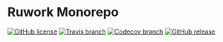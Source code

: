 # Ruwork Monorepo

[![GitHub license](https://img.shields.io/github/license/ruvents/ruwork.svg?style=flat-square)](https://github.com/ruvents/ruwork/blob/master/LICENSE)
[![Travis branch](https://img.shields.io/travis/ruvents/ruwork/master.svg?style=flat-square)](https://travis-ci.org/ruvents/ruwork)
[![Codecov branch](https://img.shields.io/codecov/c/github/ruvents/ruwork/master.svg?style=flat-square)](https://codecov.io/gh/ruvents/ruwork)
[![GitHub release](https://img.shields.io/github/release/ruvents/ruwork.svg?style=flat-square)](https://github.com/ruvents/ruwork/releases)
